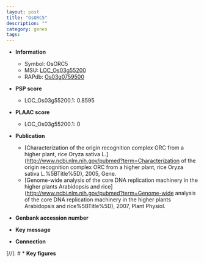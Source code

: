 ```yaml
---
layout: post
title: "OsORC5"
description: ""
category: genes
tags: 
---
```


* **Information**  
    + Symbol: OsORC5  
    + MSU: [LOC_Os03g55200](http://rice.plantbiology.msu.edu/cgi-bin/ORF_infopage.cgi?orf=LOC_Os03g55200)  
    + RAPdb: [Os03g0759500](http://rapdb.dna.affrc.go.jp/viewer/gbrowse_details/irgsp1?name=Os03g0759500)  

* **PSP score**  
    + LOC_Os03g55200.1: 0.8595 

* **PLAAC score**  
    + LOC_Os03g55200.1: 0 

* **Publication**  
    + [Characterization of the origin recognition complex ORC from a higher plant, rice Oryza sativa L.](http://www.ncbi.nlm.nih.gov/pubmed?term=Characterization of the origin recognition complex ORC from a higher plant, rice Oryza sativa L.%5BTitle%5D), 2005, Gene.
    + [Genome-wide analysis of the core DNA replication machinery in the higher plants Arabidopsis and rice](http://www.ncbi.nlm.nih.gov/pubmed?term=Genome-wide analysis of the core DNA replication machinery in the higher plants Arabidopsis and rice%5BTitle%5D), 2007, Plant Physiol.

* **Genbank accession number**  

* **Key message**  

* **Connection**  

[//]: # * **Key figures**  


